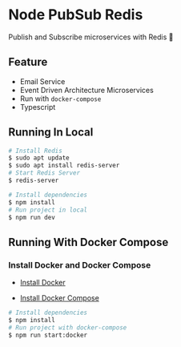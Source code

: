 # Node PubSub Redis

Publish and Subscribe microservices with Redis :rocket:

## Feature

- Email Service
- Event Driven Architecture Microservices
- Run with ```docker-compose```
- Typescript

## Running In Local

```bash
# Install Redis
$ sudo apt update
$ sudo apt install redis-server
# Start Redis Server
$ redis-server

# Install dependencies
$ npm install
# Run project in local
$ npm run dev
```

## Running With Docker Compose

### Install Docker and Docker Compose

- [Install Docker](https://www.digitalocean.com/community/tutorials/how-to-install-and-use-docker-on-ubuntu-18-04)

- [Install Docker Compose](https://www.digitalocean.com/community/tutorials/how-to-install-docker-compose-on-ubuntu-18-04)

```bash
# Install dependencies
$ npm install
# Run project with docker-compose
$ npm run start:docker
```
